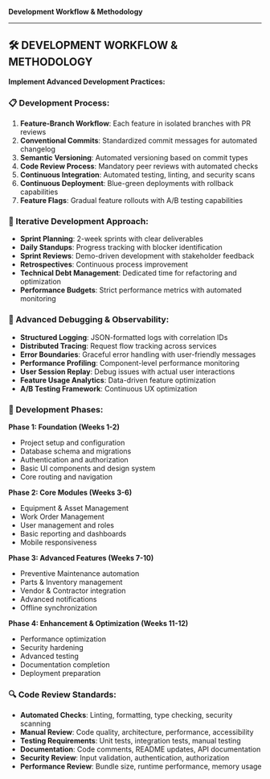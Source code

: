 **Development Workflow & Methodology**

---

## 🛠️ DEVELOPMENT WORKFLOW & METHODOLOGY

**Implement Advanced Development Practices:**

### 📋 Development Process:
1. **Feature-Branch Workflow**: Each feature in isolated branches with PR reviews
2. **Conventional Commits**: Standardized commit messages for automated changelog
3. **Semantic Versioning**: Automated versioning based on commit types
4. **Code Review Process**: Mandatory peer reviews with automated checks
5. **Continuous Integration**: Automated testing, linting, and security scans
6. **Continuous Deployment**: Blue-green deployments with rollback capabilities
7. **Feature Flags**: Gradual feature rollouts with A/B testing capabilities

### 🔄 Iterative Development Approach:
- **Sprint Planning**: 2-week sprints with clear deliverables
- **Daily Standups**: Progress tracking with blocker identification
- **Sprint Reviews**: Demo-driven development with stakeholder feedback
- **Retrospectives**: Continuous process improvement
- **Technical Debt Management**: Dedicated time for refactoring and optimization
- **Performance Budgets**: Strict performance metrics with automated monitoring

### 🐛 Advanced Debugging & Observability:
- **Structured Logging**: JSON-formatted logs with correlation IDs
- **Distributed Tracing**: Request flow tracking across services
- **Error Boundaries**: Graceful error handling with user-friendly messages
- **Performance Profiling**: Component-level performance monitoring
- **User Session Replay**: Debug issues with actual user interactions
- **Feature Usage Analytics**: Data-driven feature optimization
- **A/B Testing Framework**: Continuous UX optimization

### 🎯 Development Phases:

**Phase 1: Foundation (Weeks 1-2)**
- Project setup and configuration
- Database schema and migrations
- Authentication and authorization
- Basic UI components and design system
- Core routing and navigation

**Phase 2: Core Modules (Weeks 3-6)**
- Equipment & Asset Management
- Work Order Management
- User management and roles
- Basic reporting and dashboards
- Mobile responsiveness

**Phase 3: Advanced Features (Weeks 7-10)**
- Preventive Maintenance automation
- Parts & Inventory management
- Vendor & Contractor integration
- Advanced notifications
- Offline synchronization

**Phase 4: Enhancement & Optimization (Weeks 11-12)**
- Performance optimization
- Security hardening
- Advanced testing
- Documentation completion
- Deployment preparation

### 🔍 Code Review Standards:
- **Automated Checks**: Linting, formatting, type checking, security scanning
- **Manual Review**: Code quality, architecture, performance, accessibility
- **Testing Requirements**: Unit tests, integration tests, manual testing
- **Documentation**: Code comments, README updates, API documentation
- **Security Review**: Input validation, authentication, authorization
- **Performance Review**: Bundle size, runtime performance, memory usage
